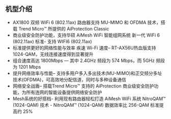 ## 机型介绍
* AX1800 双频 WiFi 6 (802.11ax) 路由器支持 MU-MIMO 和 OFDMA 技术，搭载 Trend Micro™ 所提供的 AiProtection Classic
* 商业级安全防护功能，支持华硕 AiMesh WiFi 智能组网系统 新一代 WiFi 6 (802.11ax) 标准- 支持 WIFI6 (802.11ax) 
* 标准提供更好的网络性能与效率 疾速 Wi-Fi 速度– RT-AX56U热血版支持 1024-QAM，无线连接速度得到显著提升
* 组合速度高达 1800Mbps — 其中 2.4GHz 频段为 574 Mbps，而 5GHz 频段为 1201 Mbps
* 提升网络效率与性能– 支持多用户多入多出技术(MU-MIMO)和正交频分多址技术(OFDMA)，可高效地分配信道，同时与多种设备通信
* 网络安全战盾– 搭载Trend Micro™ 支持的 AiProtection 商业级安全防护功能，为所有连网的智能设备提供网络安全防护
* Mesh系统的好搭档- 利用现有路由器轻松打造 AiMesh WiFi 系统 NitroQAM™ (1024-QAM) 技术 - NitroQAM™ (1024-QAM) 数据效率比 256-QAM 标准提高约 25%
